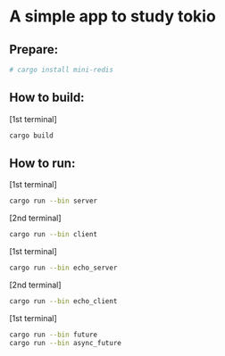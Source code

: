 # A simple app to study tokio

## Prepare:
```bash
# cargo install mini-redis
```

## How to build:
[1st terminal]
```bash
cargo build
```

## How to run:
[1st terminal]
```bash
cargo run --bin server
```

[2nd terminal]
```bash
cargo run --bin client
```

[1st terminal]
```bash
cargo run --bin echo_server
```

[2nd terminal]
```bash
cargo run --bin echo_client
```

[1st terminal]
```bash
cargo run --bin future
cargo run --bin async_future
```